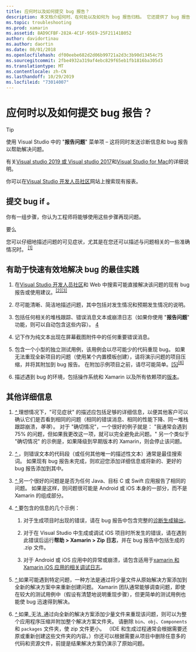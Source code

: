 ```yaml
---
title: 应何时以及如何提交 bug 报告？
description: 本文档介绍何时、在何处以及如何为 bug 报告归档。 它还提供了 bug 报告最佳实践，使工程师能够最好地诊断问题。
ms.topic: troubleshooting
ms.prod: xamarin
ms.assetid: 8AD9CFBF-282A-4C1F-95E9-25F21141B052
author: davidortinau
ms.author: daortin
ms.date: 08/01/2018
ms.openlocfilehash: df00eebe682d2d06b99721a2d3c3b90d13454c75
ms.sourcegitcommit: 2fbe4932a319af4ebc829f65eb1fb1816ba305d3
ms.translationtype: MT
ms.contentlocale: zh-CN
ms.lasthandoff: 10/29/2019
ms.locfileid: "73014007"
---
```

# <a name="when-and-how-should-i-file-a-bug-report"></a>应何时以及如何提交 bug 报告？

> [!TIP]
> 使用 Visual Studio 中的 "**报告问题**" 菜单项 &ndash; 这将同时发送诊断信息和 bug 报告以帮助解决问题。
>
> 有关[Visual studio 2019 或 Visual studio 2017](https://docs.microsoft.com/visualstudio/ide/how-to-report-a-problem-with-visual-studio)和[Visual Studio for Mac](https://docs.microsoft.com/visualstudio/mac/report-a-problem)的详细说明。
>
> 你可以在[Visual Studio 开发人员社区](https://developercommunity.visualstudio.com/)网站上搜索现有报表。

## <a name="file-a-bug-if"></a>提交 bug if 。

你有一组步骤，你认为工程师将能够使用这些步骤再现问题。

要么

您可以仔细地描述问题的可见症状，尤其是在您还可以描述与问题相关的一些准确情况时。<sup> [[1]](#note-1)</sup>

## <a name="best-practices-to-help-address-bugs-quickly-and-efficiently"></a>有助于快速有效地解决 bug 的最佳实践

1. <a name="ref-1" />在[Visual Studio 开发人员社区](https://developercommunity.visualstudio.com/)和 Web 中搜索可能直接解决该问题的现有 bug 报告或使用建议。<sup>[[2]](#note-2)</sup><sup>[[3]](#note-3)</sup>

1. <a name="ref-2" />尽可能清晰、简洁地描述问题，其中包括对发生情况和预期发生情况的说明。

1. <a name="ref-3" />包括任何相关的堆栈跟踪、错误消息文本或崩溃日志（如果你使用 "**报告问题**" 功能，则可以自动包含这些内容）。 <sup>[4](#note-4)</sup>

1. <a name="ref-4" />记下作为纯文本出现在屏幕截图附件中的任何重要错误消息。

1. <a name="ref-5" />包含一个小型的独立测试用例，该用例会以尽可能少的代码重现 bug。  如果无法重现全新项目的问题（使用某个内置模板创建），请将演示问题的项目压缩，并将其附加到 bug 报告。  在附加示例项目之前，请尽可能简单。<sup>[[5]](#note-5)</sup><sup>[[6]](#note-6)</sup>

1. <a name="ref-6" />描述遇到 bug 的环境，包括操作系统和 Xamarin 以及所有依赖项的[版本](~/cross-platform/troubleshooting/questions/version-logs.md)。

## <a name="additional-details"></a>其他详细信息

1. <a name="note-1" />[ *^* ](#ref-1)理想情况下，"可见症状" 的描述应包括足够的详细信息，以便其他客户可以确认它们是否看到相同的问题（相同的错误消息、相同的性能下降、同一堆栈跟踪崩溃，_等等_）。 对于 "确切情况"，一个很好的例子就是： "我通常会遇到75% 的问题，但如果我更改这一项，就可以完全避免此问题。" 另一个类似于 "确切情况" 的示例是，如果降级到早期版本的 Xamarin，则会停止该问题。

1. <a name="note-2" />[ *^* ](#ref-2) ，则错误文本的代码段（或任何其他唯一的描述性文本）通常是最佳搜索词。 如果现有 bug 报告未完成，则欢迎您添加详细信息或将新的、更好的 bug 报告添加到其中。

1. <a name="note-3" />[ *^* ](#ref-3)另一个很好的问题是是否为任何 Java、目标 C 或 Swift 应用报告了相同的问题。 如果是这样，则问题很可能是 Android 或 iOS 本身的一部分，而不是 Xamarin 的组成部分。

1. <a name="note-4" />[ *^* ](#ref-4)要包含的信息的几个示例：

    1. 对于生成项目时出现的错误，请在 bug 报告中包含完整的[诊断生成输出](~/android/troubleshooting/troubleshooting.md#Diagnostic_MSBuild_Output)。

    1. 对于在 Visual Studio 中生成或调试 iOS 项目时所发生的错误，请在遇到此错误后运行**帮助 > Xamarin > Zip 日志**，并在 bug 报告中包括生成的 .zip 文件。

    1. 对于 Android 或 iOS 应用中的异常或崩溃，请包含适用于[xamarin 和 Xamarin iOS 应用的相关调试日志](~/cross-platform/troubleshooting/questions/version-logs.md#debug-logs-for-xamarin-apps)。

1. <a name="note-5" />[ *^* ](#ref-5)如果可能遇到特定问题，一种方法是通过将少量文件从原始解决方案添加到全新的解决方案中来重新创建问题。 Xamarin 团队通常能够调查问题，即使在较大的测试用例中（假设有清楚地说明重现步骤），但更简单的测试用例也能使 bug 迅速得到解决。

1. <a name="note-6" />[ *^* ](#ref-6)如果_无法_通过向全新的解决方案添加少量文件来重现该问题，则可以为整个应用程序压缩并附加整个解决方案文件夹。 请删除 `bin`、`obj`、`Components`和 `packages` 文件夹，使 zip 文件更小。 （IDE 和生成过程通常会根据需要还原或重新创建这些文件夹的内容。）你还可以根据需要从项目中删除任意多的代码和资源文件，前提是结果解决方案仍演示了原始问题。

